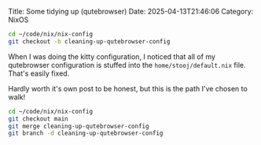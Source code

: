 Title: Some tidying up (qutebrowser)
Date: 2025-04-13T21:46:06
Category: NixOS

```bash
cd ~/code/nix/nix-config
git checkout -b cleaning-up-qutebrowser-config
```

When I was doing the kitty configuration, I noticed that all of my qutebrowser configuration is stuffed into the `home/stooj/default.nix` file. That's easily fixed.

<!-- TODO Link to commit a676e03 -->

Hardly worth it's own post to be honest, but this is the path I've chosen to walk!


```bash
cd ~/code/nix/nix-config
git checkout main
git merge cleaning-up-qutebrowser-config
git branch -d cleaning-up-qutebrowser-config
```
